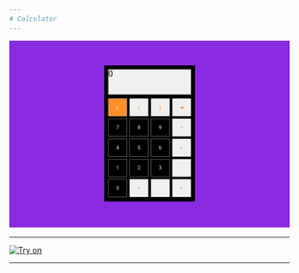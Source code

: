 ```yaml
---
# Calculator
---
```


![Screenshot](./images/calcScreenshot.png)

---

[![Try on](https://img.shields.io/badge/-try%20on-%23ff8f2a?style=for-the-badge)](https://kvazitropter.github.io/calculator/)

---
